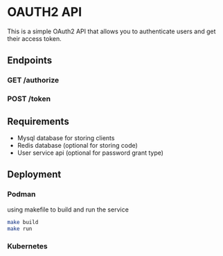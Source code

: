 # OAUTH2 API

This is a simple OAuth2 API that allows you to authenticate users and get their access token.

## Endpoints

### GET /authorize

### POST /token

## Requirements

- Mysql database for storing clients
- Redis database (optional for storing code)
- User service api (optional for password grant type)

## Deployment

### Podman

using makefile to build and run the service

```bash
make build
make run
```

### Kubernetes
